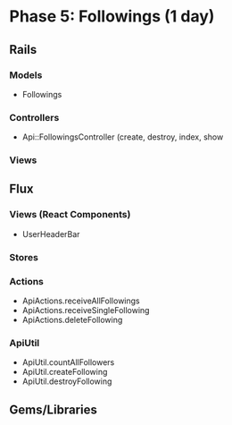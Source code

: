 # Phase 5:  Followings (1 day)

## Rails
### Models
* Followings

### Controllers
* Api::FollowingsController (create, destroy, index, show

### Views

## Flux
### Views (React Components)
* UserHeaderBar

### Stores

### Actions
* ApiActions.receiveAllFollowings
* ApiActions.receiveSingleFollowing
* ApiActions.deleteFollowing

### ApiUtil
* ApiUtil.countAllFollowers
* ApiUtil.createFollowing
* ApiUtil.destroyFollowing

## Gems/Libraries
